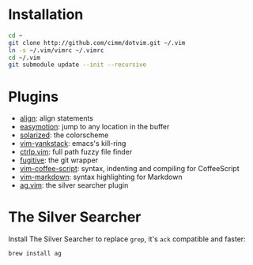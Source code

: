 # Installation

```sh
cd ~
git clone http://github.com/cimm/dotvim.git ~/.vim
ln -s ~/.vim/vimrc ~/.vimrc
cd ~/.vim
git submodule update --init --recursive
``` 
# Plugins

- [align](https://github.com/vim-scripts/Align): align statements
- [easymotion](https://github.com/Lokaltog/vim-easymotion): jump to any location in the buffer
- [solarized](https://github.com/altercation/vim-colors-solarized): the colorscheme
- [vim-yankstack](https://github.com/maxbrunsfeld/vim-yankstack): emacs's kill-ring
- [ctrlp.vim](https://github.com/kien/ctrlp.vim): full path fuzzy file finder
- [fugitive](https://github.com/tpope/vim-fugitive): the git wrapper
- [vim-coffee-script](https://github.com/kchmck/vim-coffee-script): syntax, indenting and compiling for CoffeeScript
- [vim-markdown](https://github.com/plasticboy/vim-markdown): syntax highlighting for Markdown
- [ag.vim](https://github.com/rking/ag.vim): the silver searcher plugin

# The Silver Searcher

Install The Silver Searcher to replace `grep`, it's `ack` compatible and faster:

```sh
brew install ag
```
